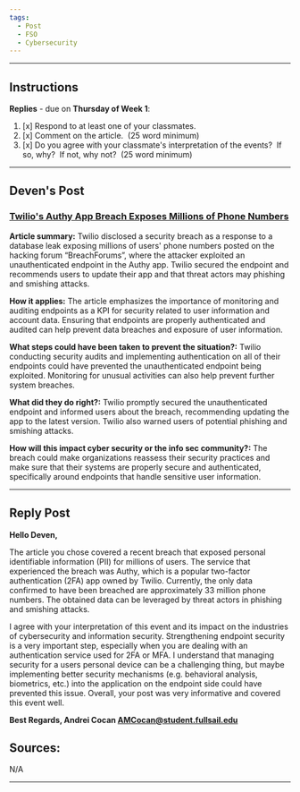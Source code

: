 ```yaml
---
tags:
  - Post
  - FSO
  - Cybersecurity
---
```

___
## Instructions
**Replies** - due on **Thursday of Week 1**:
1. [x] Respond to at least one of your classmates.
2. [x] Comment on the article.  (25 word minimum)
3. [x] Do you agree with your classmate's interpretation of the events?  If so, why?  If not, why not?  (25 word minimum)
___
## Deven's Post
### [Twilio's Authy App Breach Exposes Millions of Phone Numbers](https://thehackernews.com/2024/07/twilios-authy-app-breach-exposes.html)

**Article summary:**
Twilio disclosed a security breach as a response to a database leak exposing millions of users' phone numbers posted on the hacking forum “BreachForums”, where the attacker exploited an unauthenticated endpoint in the Authy app. Twilio secured the endpoint and recommends users to update their app and that threat actors may phishing and smishing attacks.

**How it applies:**
The article emphasizes the importance of monitoring and auditing endpoints as a KPI for security related to user information and account data. Ensuring that endpoints are properly authenticated and audited can help prevent data breaches and exposure of user information.

**What steps could have been taken to prevent the situation?:**
Twilio conducting security audits and implementing authentication on all of their endpoints could have prevented the unauthenticated endpoint being exploited. Monitoring for unusual activities can also help prevent further system breaches.

**What did they do right?:**
Twilio promptly secured the unauthenticated endpoint and informed users about the breach, recommending updating the app to the latest version. Twilio also warned users of potential phishing and smishing attacks.

**How will this impact cyber security or the info sec community?:**
The breach could make organizations reassess their security practices and make sure that their systems are properly secure and authenticated, specifically around endpoints that handle sensitive user information.
___
## Reply Post
**Hello Deven,**

The article you chose covered a recent breach that exposed personal identifiable information (PII) for millions of users. The service that experienced the breach was Authy, which is a popular two-factor authentication (2FA) app owned by Twilio. Currently, the only data confirmed to have been breached are approximately 33 million phone numbers. The obtained data can be leveraged by threat actors in phishing and smishing attacks.

I agree with your interpretation of this event and its impact on the industries of cybersecurity and information security. Strengthening endpoint security is a very important step, especially when you are dealing with an authentication service used for 2FA or MFA. I understand that managing security for a users personal device can be a challenging thing, but maybe implementing better security mechanisms (e.g. behavioral analysis, biometrics, etc.) into the application on the endpoint side could have prevented this issue. Overall, your post was very informative and covered this event well.

**Best Regards,
Andrei Cocan
AMCocan@student.fullsail.edu**
## Sources:
N/A
___